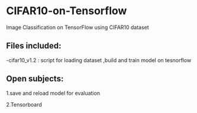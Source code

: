 # CIFAR10-on-Tensorflow
Image Classification on TensorFlow using CIFAR10 dataset

## Files included:

-cifar10_v1.2 : script for loading dataset ,build and train model on tesnorflow

## Open subjects:

1.save and reload model for evaluation

2.Tensorboard
